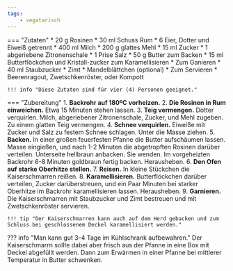 ```yaml
---
tags:
    - vegatarisch
---
```

=== "Zutaten"
    * 20 g Rosinen
    * 30 ml Schuss Rum
    * 6 Eier, Dotter und Eiweiß getrennt
    * 400 ml Milch
    * 200 g glattes Mehl
    * 15 ml Zucker
    * 1 abgeriebene Zitronenschale
    * 1 Prise Salz
    * 50 g Butter zum Backen
    * 15 ml Butterflöckchen und Kristall-zucker zum Karamellisieren
    * Zum Ganieren
        * 40 ml Staubzucker
        * Zimt
        * Mandelblättchen (optional)
    * Zum Servieren
        * Beerenragout, Zwetschkenröster, oder Kompott

    !!! info "Diese Zutaten sind für vier (4) Personen geeignet."

=== "Zubereitung"
    1. **Backrohr auf 180ºC vorheizen.**
    2. **Die Rosinen in Rum einweichen.** Etwa 15 Minuten stehen lassen.
    3. **Teig vermengen.** Dotter verquirlen. Milch, abgeriebener Zitronenschale, Zucker, und Mehl zugeben. Zu einem glatten Teig vermengen.
    4. **Schnee verquirlen.** Eiweiße mit Zucker und Salz zu festem Schnee schlagen. Unter die Masse ziehen.
    5. **Backen.** In einer großen feuerfesten Pfanne die Butter aufschäumen lassen. Masse eingießen, und nach 1-2 Minuten die abgetropften Rosinen darüber verteilen. Unterseite hellbraun anbacken. Sie wenden. Im vorgeheizten Backrohr 6-8 Minuten goldbraun fertig backen. Herausheben.
    6. **Den Ofen auf starke Oberhitze stellen.**
    7. **Reisen.** In kleine Stückchen die Kaiserschmarren reißen.
    8. **Karamellisieren.** Butterflöckchen darüber verteilen, Zucker darüberstreuen, und ein Paar Minuten bei starker Oberhitze im Backrohr karamellisieren lassen. Herausheben.
    9. **Garnieren.** Die Kaiserschmarren mit Staubzucker und Zimt bestreuen und mit Zwetschkenröster servieren.

    !!! tip "Der Kaiserschmarren kann auch auf dem Herd gebacken und zum Schluss bei geschlossenem Deckel karamellisiert werden."

??? info "Man kann gut 3-4 Tage im Kühlschrank aufbewahren."
    Der Kaiserschmarrn sollte dabei aber frisch aus der Pfanne in eine Box mit Deckel abgefüllt werden. Dann zum Erwärmen in einer Pfanne bei mittlerer Temperatur in Butter schwenken.

[^gutekueche_omas]:
    ["Omas Kaiserschmarren."](https://www.gutekueche.at/omas-kaiserschmarren-rezept-4327)
    *Gute Kueche.*
    25 Februar 2015.
[^wagner]:
    Wagner, Renate.
    ["Kaiserschmarren."](https://www.austria.info/de/aktivitaeten/essen-und-trinken/oesterreichische-kueche/rezepte-aus-oesterreich/kaiserschmarren)
    *austria.info.*
    13 August 2020.
[^gutekueche_wiener]:
    ["Wiener Kaiserschmarrn."](https://www.gutekueche.at/wiener-kaiserschmarrn-rezept-847)
    *Gute Kueche.*
    25 Februar 2015.

